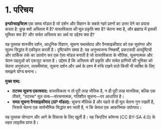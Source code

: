 # 1. परिचय

**इन्फोप्साइचिज़्म** एक समग्र मॉडल है जो दर्शन और विज्ञान के सबसे गहरे प्रश्नों का उत्तर देने का प्रयास करता है: कुछ क्यों अस्तित्व में है? वास्तविकता की मूल प्रकृति क्या है? चेतना क्या है, और ब्रह्मांड में इसकी भूमिका क्या है? और सचेत अस्तित्व का अर्थ या उद्देश्य क्या है?

यह पुस्तक शास्त्रीय दर्शन, आधुनिक विज्ञान, सूचना यथार्थवाद और पैनसाइकीवाद को एक सुसंगत और सुलभ सिद्धांत में एकीकृत करती है। दृष्टिकोण समग्र है: यह अनुभवजन्य निष्कर्षों, प्रकटवादी अंतर्दृष्टियों और तार्किक तर्क का उपयोग कर एक ऐसा मॉडल बनाती है जो वास्तविकता के भौतिक, सूचनात्मक और चेतन पहलुओं को एकजुट करता है। उद्देश्य है कि अस्तित्व की प्रकृति और सचेत प्राणियों की भूमिका को चेतना अनुसंधान, तत्वमीमांसा, सूचना दर्शन और अर्थ के प्रश्न में रुचि रखने वाले किसी भी व्यक्ति के लिए समझने योग्य बनाना।

**मुख्य शब्द:**

- **तटस्थ सूचना एकत्ववाद:** वास्तविकता न तो पूरी तरह भौतिक है, न ही पूरी तरह मानसिक, बल्कि एक तीसरे, "तटस्थ" मूल तत्व—संरचनात्मक, गतिशील सूचना—पर आधारित है।
- **समग्र सूचना पैनसाइकीवाद (IIP मॉडल):** सूचना मौलिक है और पहले से ही मूल चेतना गुण रखती है, जिससे चेतना एक सार्वभौमिक सिद्धांत बन जाती है, न कि केवल एक आकस्मिक उपोत्पाद।

यह पुस्तक योगदान और आगे के विकास के लिए खुली है। यह क्रिएटिव कॉमन्स (CC BY-SA 4.0) के तहत लाइसेंस प्राप्त है।
